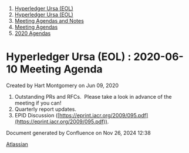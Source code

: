 1. [Hyperledger Ursa (EOL)](index.html)
2. [Hyperledger Ursa (EOL)](19595269.html)
3. [Meeting Agendas and Notes](Meeting-Agendas-and-Notes_19603313.html)
4. [Meeting Agendas](Meeting-Agendas_19603319.html)
5. [2020 Agendas](2020-Agendas_19611908.html)

# Hyperledger Ursa (EOL) : 2020-06-10 Meeting Agenda

Created by Hart Montgomery on Jun 09, 2020

1. Outstanding PRs and RFCs.  Please take a look in advance of the meeting if you can!
2. Quarterly report updates.
3. EPID Discussion ([https://eprint.iacr.org/2009/095.pdf](https://eprint.iacr.org/2009/095.pdf)).

Document generated by Confluence on Nov 26, 2024 12:38

[Atlassian](http://www.atlassian.com/)
